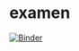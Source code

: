 # examen
[![Binder](https://mybinder.org/badge_logo.svg)](https://mybinder.org/v2/gh/RichardThijs/examen/master?filepath=Toets-Copy1.ipynb)
